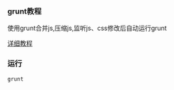 ### grunt教程
使用grunt合并js,压缩js,监听js、css修改后自动运行grunt

[详细教程](https://www.sweida.me/archives/12322.html?_blank)

### 运行
```
grunt
```
